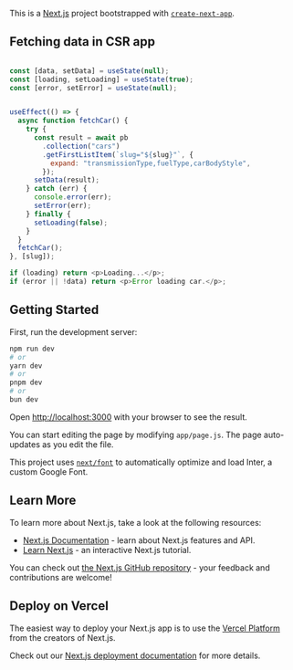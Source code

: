 This is a [Next.js](https://nextjs.org/) project bootstrapped with [`create-next-app`](https://github.com/vercel/next.js/tree/canary/packages/create-next-app).

## Fetching data in CSR app
```js

const [data, setData] = useState(null);
const [loading, setLoading] = useState(true);
const [error, setError] = useState(null);


useEffect(() => {
  async function fetchCar() {
    try {
      const result = await pb
        .collection("cars")
        .getFirstListItem(`slug="${slug}"`, {
          expand: "transmissionType,fuelType,carBodyStyle",
        });
      setData(result);
    } catch (err) {
      console.error(err);
      setError(err);
    } finally {
      setLoading(false);
    }
  }
  fetchCar();
}, [slug]);

if (loading) return <p>Loading...</p>;
if (error || !data) return <p>Error loading car.</p>;
```

## Getting Started

First, run the development server:

```bash
npm run dev
# or
yarn dev
# or
pnpm dev
# or
bun dev
```

Open [http://localhost:3000](http://localhost:3000) with your browser to see the result.

You can start editing the page by modifying `app/page.js`. The page auto-updates as you edit the file.

This project uses [`next/font`](https://nextjs.org/docs/basic-features/font-optimization) to automatically optimize and load Inter, a custom Google Font.

## Learn More

To learn more about Next.js, take a look at the following resources:

- [Next.js Documentation](https://nextjs.org/docs) - learn about Next.js features and API.
- [Learn Next.js](https://nextjs.org/learn) - an interactive Next.js tutorial.

You can check out [the Next.js GitHub repository](https://github.com/vercel/next.js/) - your feedback and contributions are welcome!

## Deploy on Vercel

The easiest way to deploy your Next.js app is to use the [Vercel Platform](https://vercel.com/new?utm_medium=default-template&filter=next.js&utm_source=create-next-app&utm_campaign=create-next-app-readme) from the creators of Next.js.

Check out our [Next.js deployment documentation](https://nextjs.org/docs/deployment) for more details.

